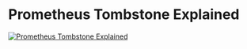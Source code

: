 # Prometheus Tombstone Explained

[![Prometheus Tombstone Explained](https://img.youtube.com/vi/5re8JlHw7xo/0.jpg)](https://www.youtube.com/watch?v=5re8JlHw7xo)
